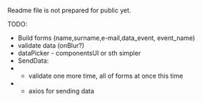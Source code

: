 Readme file is not prepared for public yet.

TODO:
- Build forms (name,surname,e-mail,data_event, event_name)
- validate data (onBlur?)
- dataPicker - componentsUI or sth simpler
- SendData:
- - validate one more time, all of forms at once this time
- - axios for sending data


#
